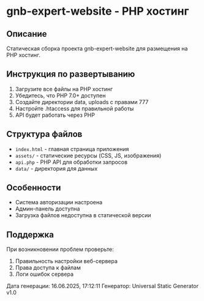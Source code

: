 # gnb-expert-website - PHP хостинг

## Описание
Статическая сборка проекта gnb-expert-website для размещения на PHP хостинг.

## Инструкция по развертыванию

1. Загрузите все файлы на PHP хостинг
2. Убедитесь, что PHP 7.0+ доступен
3. Создайте директории data, uploads с правами 777
4. Настройте .htaccess для правильной работы
5. API будет работать через PHP

## Структура файлов
- `index.html` - главная страница приложения
- `assets/` - статические ресурсы (CSS, JS, изображения)
- `api.php` - PHP API для обработки запросов
- `data/` - директория для данных



## Особенности
- Система авторизации настроена
- Админ-панель доступна
- Загрузка файлов недоступна в статической версии

## Поддержка
При возникновении проблем проверьте:
1. Правильность настройки веб-сервера
2. Права доступа к файлам
3. Логи ошибок сервера

Дата генерации: 16.06.2025, 17:12:11
Генератор: Universal Static Generator v1.0
